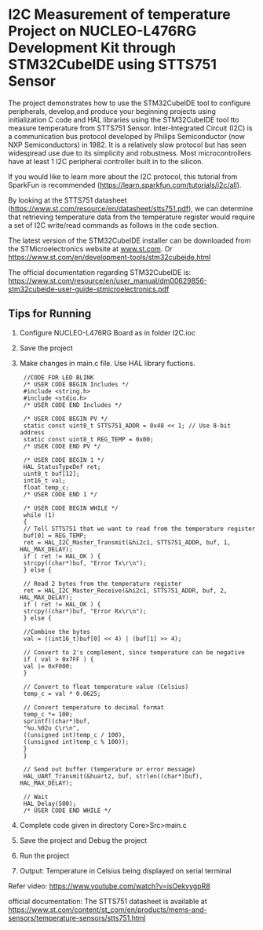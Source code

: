 # I2C Measurement of temperature Project on NUCLEO-L476RG Development Kit through STM32CubeIDE using STTS751 Sensor

The project demonstrates how to use the STM32CubeIDE tool to configure peripherals, develop,and produce your beginning projects using initialization C code and HAL libraries using the STM32CubeIDE tool tto measure temperature from STTS751 Sensor.
Inter-Integrated Circuit (I2C) is a communication bus protocol developed by Philips Semiconductor (now NXP Semiconductors) in 1982. It is a relatively slow protocol but has seen widespread use due to its simplicity and robustness. Most microcontrollers have at least 1 I2C peripheral controller built in to the silicon.

If you would like to learn more about the I2C protocol, this tutorial from SparkFun is recommended (https://learn.sparkfun.com/tutorials/i2c/all).

By looking at the STTS751 datasheet (https://www.st.com/resource/en/datasheet/stts751.pdf), we can determine that retrieving temperature data from the temperature register would require a set of I2C write/read commands as follows in the code section.

The latest version of the STM32CubeIDE installer can be downloaded from the STMicroelectronics website at www.st.com.
Or https://www.st.com/en/development-tools/stm32cubeide.html

The official documentation regarding STM32CubeIDE is:  
https://www.st.com/resource/en/user_manual/dm00629856-stm32cubeide-user-guide-stmicroelectronics.pdf


## Tips for Running

1. Configure NUCLEO-L476RG Board as in folder I2C.ioc

2. Save the project

3. Make changes in main.c file. Use HAL library fuctions.


        //CODE FOR LED BLINK
        /* USER CODE BEGIN Includes */
        #include <string.h>
        #include <stdio.h>
        /* USER CODE END Includes */
        
        /* USER CODE BEGIN PV */
        static const uint8_t STTS751_ADDR = 0x48 << 1; // Use 8-bit address
        static const uint8_t REG_TEMP = 0x00;
        /* USER CODE END PV */
        
        /* USER CODE BEGIN 1 */
        HAL_StatusTypeDef ret;
        uint8_t buf[12];
        int16_t val;
        float temp_c;
        /* USER CODE END 1 */
        
        /* USER CODE BEGIN WHILE */
        while (1)
        {
        // Tell STTS751 that we want to read from the temperature register
        buf[0] = REG_TEMP;
        ret = HAL_I2C_Master_Transmit(&hi2c1, STTS751_ADDR, buf, 1, HAL_MAX_DELAY);
        if ( ret != HAL_OK ) {
        strcpy((char*)buf, "Error Tx\r\n");
        } else {
        
        // Read 2 bytes from the temperature register
        ret = HAL_I2C_Master_Receive(&hi2c1, STTS751_ADDR, buf, 2, HAL_MAX_DELAY);
        if ( ret != HAL_OK ) {
        strcpy((char*)buf, "Error Rx\r\n");
        } else {
        
        //Combine the bytes
        val = ((int16_t)buf[0] << 4) | (buf[1] >> 4);
        
        // Convert to 2's complement, since temperature can be negative
        if ( val > 0x7FF ) {
        val |= 0xF000;
        }
        
        // Convert to float temperature value (Celsius)
        temp_c = val * 0.0625;
        
        // Convert temperature to decimal format
        temp_c *= 100;
        sprintf((char*)buf,
        "%u.%02u C\r\n",
        ((unsigned int)temp_c / 100),
        ((unsigned int)temp_c % 100));
        }
        }
        
        // Send out buffer (temperature or error message)
        HAL_UART_Transmit(&huart2, buf, strlen((char*)buf), HAL_MAX_DELAY);
        
        // Wait
        HAL_Delay(500);
        /* USER CODE END WHILE */
        
4. Complete code given in directory Core>Src>main.c

5. Save the project and Debug the project

6. Run the project

7. Output: Temperature in Celsius being displayed on serial terminal

Refer video: https://www.youtube.com/watch?v=isOekyygpR8

official documentation: The STTS751 datasheet is available at
https://www.st.com/content/st_com/en/products/mems-and-sensors/temperature-sensors/stts751.html
 
